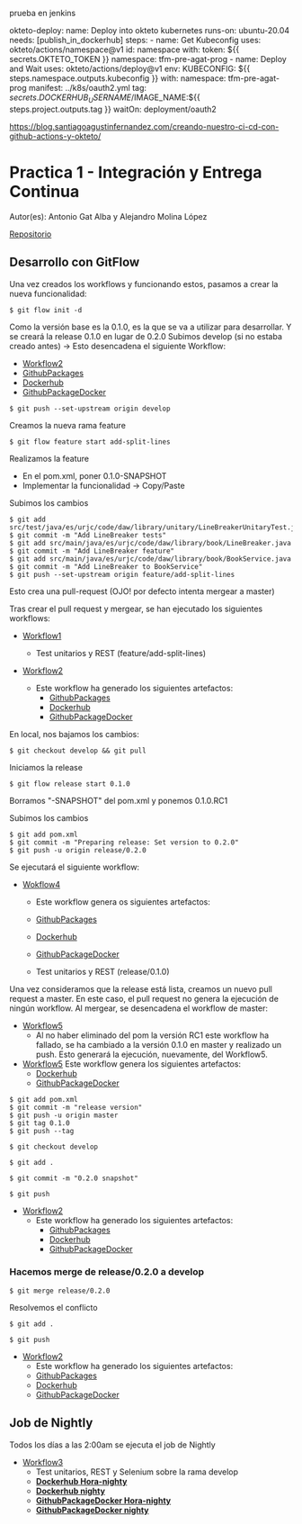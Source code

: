 prueba en jenkins


  okteto-deploy:
    name: Deploy into okteto kubernetes
    runs-on: ubuntu-20.04
    needs: [publish_in_dockerhub]
    steps:
      - name: Get Kubeconfig
        uses: okteto/actions/namespace@v1
          id: namespace
          with:
            token: ${{ secrets.OKTETO_TOKEN }}
            namespace: tfm-pre-agat-prog
      - name: Deploy and Wait
        uses: okteto/actions/deploy@v1
          env:
            KUBECONFIG: ${{ steps.namespace.outputs.kubeconfig }}
          with:
            namespace: tfm-pre-agat-prog
            manifest: ../k8s/oauth2.yml
            tag: ${{ secrets.DOCKERHUB_USERNAME }}/$IMAGE_NAME:${{ steps.project.outputs.tag }}
            waitOn: deployment/oauth2
            
            
            
https://blog.santiagoagustinfernandez.com/creando-nuestro-ci-cd-con-github-actions-y-okteto/
            

# Practica 1 - Integración y Entrega Continua

Autor(es): Antonio Gat Alba y Alejandro Molina López

[Repositorio](https://github.com/molynx/mca-4.2-a.gat.2021-a.molinalop-2022-cd)

## Desarrollo con GitFlow

Una vez creados los workflows y funcionando estos, pasamos a crear la nueva funcionalidad:

```
$ git flow init -d
```

Como la versión base es la 0.1.0, es la que se va a utilizar para desarrollar. Y se creará la release 0.1.0 en lugar de 0.2.0
Subimos develop (si no estaba creado antes) -> Esto desencadena el siguiente Workflow:
- [Workflow2](https://github.com/molynx/mca-4.2-a.gat.2021-a.molinalop-2022-cd/actions/runs/2530738608)
- [GithubPackages](https://github.com/molynx/mca-4.2-a.gat.2021-a.molinalop-2022-cd/packages/1492930?version=0.1.0-SNAPSHOT)
- [Dockerhub](https://hub.docker.com/layers/238164472/molynx/a.gat.2021-a.molinalop/0.1.0-SNAPSHOT-dev/images/sha256-95fb39520b96af7af4c29b37ae8b5719f632cac3b6a1c4c57aa56ee330290150?context=repo)
- [GithubPackageDocker](https://github.com/users/molynx/packages/container/a.gat.2021-a.molinalop/26152505?tag=0.1.0-SNAPSHOT-dev)
```
$ git push --set-upstream origin develop
```

Creamos la nueva rama feature

```
$ git flow feature start add-split-lines
```

Realizamos la feature

- En el pom.xml, poner 0.1.0-SNAPSHOT
- Implementar la funcionalidad -> Copy/Paste

Subimos los cambios

```
$ git add src/test/java/es/urjc/code/daw/library/unitary/LineBreakerUnitaryTest.java
$ git commit -m "Add LineBreaker tests"
$ git add src/main/java/es/urjc/code/daw/library/book/LineBreaker.java
$ git commit -m "Add LineBreaker feature"
$ git add src/main/java/es/urjc/code/daw/library/book/BookService.java
$ git commit -m "Add LineBreaker to BookService"
$ git push --set-upstream origin feature/add-split-lines
```

Esto crea una pull-request (OJO! por defecto intenta mergear a master)

Tras crear el pull request y mergear, se han ejecutado los siguientes workflows:

- [Workflow1](https://github.com/molynx/mca-4.2-a.gat.2021-a.molinalop-2022-cd/actions/runs/2530804486)

  - Test unitarios y REST (feature/add-split-lines)

- [Workflow2](https://github.com/molynx/mca-4.2-a.gat.2021-a.molinalop-2022-cd/actions/runs/2530809340)
  - Este workflow ha generado los siguientes artefactos:
    - [GithubPackages](https://github.com/molynx/mca-4.2-a.gat.2021-a.molinalop-2022-cd/packages/1492930?version=0.1.0-SNAPSHOT)
    - [Dockerhub](https://hub.docker.com/layers/238164472/molynx/a.gat.2021-a.molinalop/0.1.0-SNAPSHOT-dev/images/sha256-95fb39520b96af7af4c29b37ae8b5719f632cac3b6a1c4c57aa56ee330290150?context=repo)
    - [GithubPackageDocker](https://github.com/users/molynx/packages/container/a.gat.2021-a.molinalop/26152505?tag=0.1.0-SNAPSHOT-dev)  

En local, nos bajamos los cambios:

```
$ git checkout develop && git pull
```

Iniciamos la release 

```
$ git flow release start 0.1.0
```

Borramos "-SNAPSHOT" del pom.xml y ponemos 0.1.0.RC1

Subimos los cambios

```
$ git add pom.xml
$ git commit -m "Preparing release: Set version to 0.2.0"
$ git push -u origin release/0.2.0
```

Se ejecutará el siguiente workflow:

- [Wokflow4](https://github.com/molynx/mca-4.2-a.gat.2021-a.molinalop-2022-cd/actions/runs/2530856096)
  - Este workflow genera os siguientes artefactos:
  - [GithubPackages](https://github.com/molynx/mca-4.2-a.gat.2021-a.molinalop-2022-cd/packages/1492930?version=0.1.0.RC1)
  - [Dockerhub](https://hub.docker.com/layers/a.gat.2021-a.molinalop/molynx/a.gat.2021-a.molinalop/0.1.0-rc/images/sha256-02a62359a27eb21a9b25d87fb6a5893e2850d8af86fd4de824035361c4170ccb?context=repo)
  - [GithubPackageDocker](https://github.com/users/molynx/packages/container/a.gat.2021-a.molinalop/26153590?tag=0.1.0-rc)
    
  - Test unitarios y REST (release/0.1.0)

Una vez consideramos que la release está lista, creamos un nuevo pull request a master.
En este caso, el pull request no genera la ejecución de ningún workflow.
Al mergear, se desencadena el workflow de master:
- [Workflow5](https://github.com/molynx/mca-4.2-a.gat.2021-a.molinalop-2022-cd/actions/runs/2530877050)
  - Al no haber eliminado del pom la versión RC1 este workflow ha fallado, se ha cambiado a la versión 0.1.0 en master y realizado un push. Esto 
  generará la ejecución, nuevamente, del Workflow5.
- [Workflow5](https://github.com/molynx/mca-4.2-a.gat.2021-a.molinalop-2022-cd/actions/runs/2530917989)
    Este workflow genera los siguientes artefactos:
  -  [Dockerhub](https://hub.docker.com/layers/a.gat.2021-a.molinalop/molynx/a.gat.2021-a.molinalop/0.1.0/images/sha256-02a62359a27eb21a9b25d87fb6a5893e2850d8af86fd4de824035361c4170ccb?context=repo)
  -  [GithubPackageDocker](https://github.com/users/molynx/packages/container/a.gat.2021-a.molinalop/26153590?tag=0.1.0)
```
$ git add pom.xml
$ git commit -m "release version"
$ git push -u origin master
$ git tag 0.1.0
$ git push --tag 
```  

```
$ git checkout develop
```
```
$ git add .
```
```
$ git commit -m "0.2.0 snapshot"
```
```
$ git push
```

- [Workflow2](https://github.com/molynx/mca-4.2-a.gat.2021-a.molinalop-2022-cd/actions/runs/2530946959)
  - Este workflow ha generado los siguientes artefactos:
    - [GithubPackages](https://github.com/molynx/mca-4.2-a.gat.2021-a.molinalop-2022-cd/packages/1492930?version=0.2.0-SNAPSHOT)
    - [Dockerhub](https://hub.docker.com/layers/a.gat.2021-a.molinalop/molynx/a.gat.2021-a.molinalop/0.2.0-SNAPSHOT-dev/images/sha256-6d2e2a86f6a40d215b869982c6f7cf63462dbc68ac3d659978c121c63877140e?context=repo)
    - [GithubPackageDocker](https://github.com/users/molynx/packages/container/a.gat.2021-a.molinalop/26155317?tag=0.2.0-SNAPSHOT-dev)

### Hacemos merge de release/0.2.0 a develop

```
$ git merge release/0.2.0
```
Resolvemos el conflicto
```
$ git add .
```
```
$ git push
```

- [Workflow2](https://github.com/molynx/mca-4.2-a.gat.2021-a.molinalop-2022-cd/actions/runs/2530955851)
  - Este workflow ha generado los siguientes artefactos:
  -  [GithubPackages](https://github.com/molynx/mca-4.2-a.gat.2021-a.molinalop-2022-cd/packages/1492930?version=0.2.0-SNAPSHOT)
  -  [Dockerhub](https://hub.docker.com/layers/a.gat.2021-a.molinalop/molynx/a.gat.2021-a.molinalop/0.2.0-SNAPSHOT-dev/images/sha256-6d2e2a86f6a40d215b869982c6f7cf63462dbc68ac3d659978c121c63877140e?context=repo)
  -  [GithubPackageDocker](https://github.com/users/molynx/packages/container/a.gat.2021-a.molinalop/26155317?tag=0.2.0-SNAPSHOT-dev)

## Job de Nightly

Todos los días a las 2:00am se ejecuta el job de Nightly 

- [Workflow3](https://github.com/molynx/mca-4.2-a.gat.2021-a.molinalop-2022-cd/actions/runs/2531114882)
  - Test unitarios, REST y Selenium sobre la rama develop
  - [**Dockerhub Hora-nighty**](https://hub.docker.com/layers/a.gat.2021-a.molinalop/molynx/a.gat.2021-a.molinalop/20220620.193041-nightly/images/sha256-9582d018795c224ee6ad45253e02ae6cc9eaa9d06467f3ec7d024a4c4e7544eb?context=repo)
  - [**Dockerhub nighty**](https://hub.docker.com/layers/a.gat.2021-a.molinalop/molynx/a.gat.2021-a.molinalop/nightly/images/sha256-9582d018795c224ee6ad45253e02ae6cc9eaa9d06467f3ec7d024a4c4e7544eb?context=repo)
  - [**GithubPackageDocker Hora-nighty**](https://github.com/users/molynx/packages/container/a.gat.2021-a.molinalop/26157898?tag=20220620.193052-nightly)
  - [**GithubPackageDocker nighty**](https://github.com/users/molynx/packages/container/a.gat.2021-a.molinalop/26157898?tag=nightly)